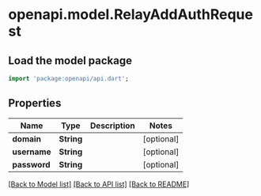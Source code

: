 # openapi.model.RelayAddAuthRequest

## Load the model package
```dart
import 'package:openapi/api.dart';
```

## Properties
Name | Type | Description | Notes
------------ | ------------- | ------------- | -------------
**domain** | **String** |  | [optional] 
**username** | **String** |  | [optional] 
**password** | **String** |  | [optional] 

[[Back to Model list]](../README.md#documentation-for-models) [[Back to API list]](../README.md#documentation-for-api-endpoints) [[Back to README]](../README.md)


